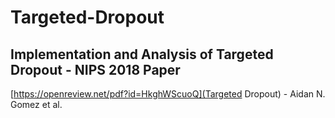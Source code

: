 # Targeted-Dropout

## Implementation and Analysis of Targeted Dropout - NIPS 2018 Paper

[https://openreview.net/pdf?id=HkghWScuoQ](Targeted Dropout) - Aidan N. Gomez et al.
